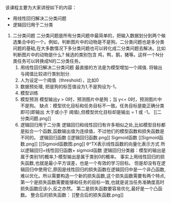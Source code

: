 该课程主要为大家讲授如下的内容：
- 用线性回归解决二分类问题
- 逻辑回归用于二分类   


1. 二分类问题
   二分类问题是所有分类问题中最简单的，把输入数据划分到两个候选集合中的一个。例如，判断图片中的动物是不是狗。二分类问题也是多分类问题的基础,在大多数情况下多分类问题也可以转化成二分类问题去解决。比如判断图片中的动物是什么? 候选的类别包含 鸡，鸭，鹅，猪等。这样一个N分类任务可以转换成N的二分类任务。
   1. 用线性回归解决二分类问题
      最直接的方法是为模型增加一个阈值. 将输出与阈值比较进行类别划分.
	1. 人为设定一个阈值（threshold），比如0
	2. 数据预处理, 把是狗的标签值设为1,不是狗设为-1，
	3. 模型训练
	4. 模型预测
		模型输出y > 0时，预测图片中是狗；当 y<= 0时，预测图片中不是狗。
		缺点：模型优化目标和任务目标不一致。任务目标是能正确分类即可(即输出 大于或小于 阈值),但模型优化目标却是输出 = 1 或 -1。
		[[二分类问题.png]]
   2. 逻辑回归用于二分类
      逻辑回归和线性回归有许多相似之处,比如模型目标都是拟合一个函数,函数输出值为连续值，不过他们的模型函数和损失函数是不同的。
      逻辑回归函数 
      [[逻辑回归函数.png]]
      Sigmoid函数
      [[Sigmoid函数.png]]
      [[Sigmoid函数图.png]]
      θ^TX表示线性函数的向量化表示方式
      所以逻辑回归=线性回归函数+ sigmoid函数
      逻辑回归分类器：模型的输出是属于类别1的概率,1-模型输出是属于类别0的概率。
      事实上用线性回归的损失函数,也就是最小平方误差，也是一个有效的学习目标。
      但是却没有在逻辑回归中使用它,原因是线性回归的损失函数在逻辑回归中是一个非凸函数, 难以优化。所以需要构造一个新的损失函数,这个损失函数需要有两个特点,第一个是损失函数需要能够和任务的目标一致,也就是说当任务准确度高时损失函数应该小,反之亦然。
      第二是损失函数要容易优化,最好是一个凸函数。
      整合后的损失函数：
      [[整合后的损失函数.png]]